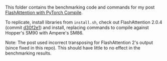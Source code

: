 This folder contains the benchmarking code and commands for my post [FlashAttention with PyTorch Compile](/2023/08/16/flash-attention-compile.html).

To replicate, install libraries from `install.sh`, check out FlashAttention 2.0.4 (commit [d30f2e1](https://github.com/Dao-AILab/flash-attention/tree/d30f2e1cd50185c98ed88c0684b4a603f15bee37)) and install, replacing commands to compile against Hopper's SM90 with Ampere's SM86.

Note: The post used incorrect transposing for FlashAttention 2's output (since fixed in this repo). This should have little to no effect in the benchmarking results.